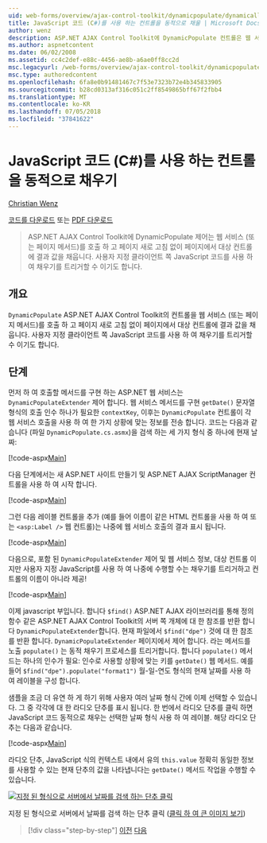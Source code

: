 ```yaml
---
uid: web-forms/overview/ajax-control-toolkit/dynamicpopulate/dynamically-populating-a-control-using-javascript-code-cs
title: JavaScript 코드 (C#)를 사용 하는 컨트롤을 동적으로 채울 | Microsoft Docs
author: wenz
description: ASP.NET AJAX Control Toolkit에 DynamicPopulate 컨트롤은 웹 서비스 (또는 페이지 메서드)를 호출 하 고 t 대상 컨트롤에 결과 값을 채웁니다...
ms.author: aspnetcontent
ms.date: 06/02/2008
ms.assetid: cc4c2def-e88c-4456-ae8b-a6ae0ff8cc2d
msc.legacyurl: /web-forms/overview/ajax-control-toolkit/dynamicpopulate/dynamically-populating-a-control-using-javascript-code-cs
msc.type: authoredcontent
ms.openlocfilehash: 6fa8e0b91481467c7f53e7323b72e4b345833905
ms.sourcegitcommit: b28cd0313af316c051c2ff8549865bff67f2fbb4
ms.translationtype: MT
ms.contentlocale: ko-KR
ms.lasthandoff: 07/05/2018
ms.locfileid: "37841622"
---
```

<a name="dynamically-populating-a-control-using-javascript-code-c"></a>JavaScript 코드 (C#)를 사용 하는 컨트롤을 동적으로 채우기
====================
[Christian Wenz](https://github.com/wenz)

[코드를 다운로드](http://download.microsoft.com/download/d/8/f/d8f2f6f9-1b7c-46ad-9252-e1fc81bdea3e/dynamicpopulate1.cs.zip) 또는 [PDF 다운로드](http://download.microsoft.com/download/b/6/a/b6ae89ee-df69-4c87-9bfb-ad1eb2b23373/dynamicpopulate1CS.pdf)

> ASP.NET AJAX Control Toolkit에 DynamicPopulate 제어는 웹 서비스 (또는 페이지 메서드)를 호출 하 고 페이지 새로 고침 없이 페이지에서 대상 컨트롤에 결과 값을 채웁니다. 사용자 지정 클라이언트 쪽 JavaScript 코드를 사용 하 여 채우기를 트리거할 수 이기도 합니다.


## <a name="overview"></a>개요

`DynamicPopulate` ASP.NET AJAX Control Toolkit의 컨트롤을 웹 서비스 (또는 페이지 메서드)를 호출 하 고 페이지 새로 고침 없이 페이지에서 대상 컨트롤에 결과 값을 채웁니다. 사용자 지정 클라이언트 쪽 JavaScript 코드를 사용 하 여 채우기를 트리거할 수 이기도 합니다.

## <a name="steps"></a>단계

먼저 하 여 호출할 메서드를 구현 하는 ASP.NET 웹 서비스는 `DynamicPopulateExtender` 제어 합니다. 웹 서비스 메서드를 구현 `getDate()` 문자열 형식의 호출 인수 하나가 필요한 `contextKey`, 이후는 `DynamicPopulate` 컨트롤이 각 웹 서비스 호출을 사용 하 여 한 가지 상황에 맞는 정보를 전송 합니다. 코드는 다음과 같습니다 (파일 `DynamicPopulate.cs.asmx`)을 검색 하는 세 가지 형식 중 하나에 현재 날짜:

[!code-aspx[Main](dynamically-populating-a-control-using-javascript-code-cs/samples/sample1.aspx)]

다음 단계에서는 새 ASP.NET 사이트 만들기 및 ASP.NET AJAX ScriptManager 컨트롤을 사용 하 여 시작 합니다.

[!code-aspx[Main](dynamically-populating-a-control-using-javascript-code-cs/samples/sample2.aspx)]

그런 다음 레이블 컨트롤을 추가 (예를 들어 이름이 같은 HTML 컨트롤을 사용 하 여 또는 `<asp:Label />` 웹 컨트롤)는 나중에 웹 서비스 호출의 결과 표시 됩니다.

[!code-aspx[Main](dynamically-populating-a-control-using-javascript-code-cs/samples/sample3.aspx)]

다음으로, 포함 된 `DynamicPopulateExtender` 제어 및 웹 서비스 정보, 대상 컨트롤 이지만 사용자 지정 JavaScript를 사용 하 여 나중에 수행할 수는 채우기를 트리거하고 컨트롤의 이름이 아니라 제공!

[!code-aspx[Main](dynamically-populating-a-control-using-javascript-code-cs/samples/sample4.aspx)]

이제 javascript 부입니다. 합니다 `$find()` ASP.NET AJAX 라이브러리를 통해 정의 함수 같은 ASP.NET AJAX Control Toolkit의 서버 쪽 개체에 대 한 참조를 반환 합니다 `DynamicPopulateExtender`합니다. 현재 파일에서 `$find("dpe")` 것에 대 한 참조를 반환 합니다. `DynamicPopulateExtender` 페이지에서 제어 합니다. 라는 메서드를 노출 `populate()` 는 동적 채우기 프로세스를 트리거합니다. 합니다 `populate()` 메서드는 하나의 인수가 필요: 인수로 사용할 상황에 맞는 키를 `getDate()` 웹 메서드. 예를 들어 `$find("dpe").populate("format1")` 월-일-연도 형식의 현재 날짜를 사용 하 여 레이블을 구성 합니다.

샘플을 조금 더 유연 하 게 하기 위해 사용자 여러 날짜 형식 간에 이제 선택할 수 있습니다. 그 중 각각에 대 한 라디오 단추를 표시 됩니다. 한 번에서 라디오 단추를 클릭 하면 JavaScript 코드 동적으로 채우는 선택한 날짜 형식 사용 하 여 레이블. 해당 라디오 단추는 다음과 같습니다.

[!code-aspx[Main](dynamically-populating-a-control-using-javascript-code-cs/samples/sample5.aspx)]

라디오 단추, JavaScript 식의 컨텍스트 내에서 유의 `this.value` 정확히 동일한 정보를 사용할 수 있는 현재 단추의 값을 나타냅니다는 `getDate()` 메서드 작업을 수행할 수 있습니다.


[![지정 된 형식으로 서버에서 날짜를 검색 하는 단추 클릭](dynamically-populating-a-control-using-javascript-code-cs/_static/image2.png)](dynamically-populating-a-control-using-javascript-code-cs/_static/image1.png)

지정 된 형식으로 서버에서 날짜를 검색 하는 단추 클릭 ([클릭 하 여 큰 이미지 보기](dynamically-populating-a-control-using-javascript-code-cs/_static/image3.png))

> [!div class="step-by-step"]
> [이전](dynamically-populating-a-control-cs.md)
> [다음](using-dynamicpopulate-with-a-user-control-and-javascript-cs.md)
